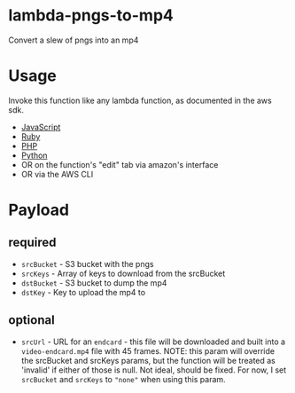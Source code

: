 # lambda-pngs-to-mp4

Convert a slew of pngs into an mp4

# Usage

Invoke this function like any lambda function, as documented in the aws sdk.

- [JavaScript](http://docs.aws.amazon.com/AWSJavaScriptSDK/latest/AWS/Lambda.html#invoke-property)
- [Ruby](http://docs.aws.amazon.com/sdkforruby/api/Aws/Lambda/Client.html#invoke-instance_method)
- [PHP](http://docs.aws.amazon.com/aws-sdk-php/latest/class-Aws.Lambda.LambdaClient.html#_invokeAsync)
- [Python](http://boto.readthedocs.org/en/latest/)
- OR on the function's "edit" tab via amazon's interface
- OR via the AWS CLI

# Payload

## required

- `srcBucket` - S3 bucket with the pngs
- `srcKeys` - Array of keys to download from the srcBucket
- `dstBucket` - S3 bucket to dump the mp4
- `dstKey` - Key to upload the mp4 to

## optional

- `srcUrl` - URL for an `endcard` - this file will be downloaded and built into
  a `video-endcard.mp4` file with 45 frames. NOTE: this param will override the
  srcBucket and srcKeys params, but the function will be treated as 'invalid' if
  either of those is null. Not ideal, should be fixed. For now, I set
  `srcBucket` and `srcKeys` to `"none"` when using this param.
